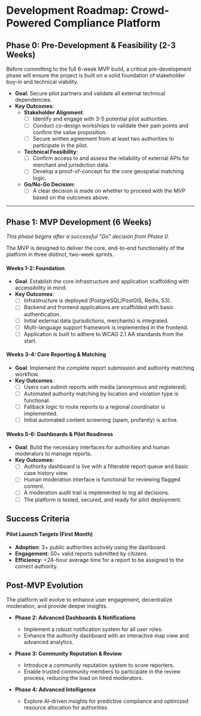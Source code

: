 # Development Roadmap: Crowd-Powered Compliance Platform

## Phase 0: Pre-Development & Feasibility (2-3 Weeks)

Before committing to the full 6-week MVP build, a critical pre-development phase will ensure the project is built on a solid foundation of stakeholder buy-in and technical viability.

- **Goal**: Secure pilot partners and validate all external technical dependencies.
- **Key Outcomes**:
  - **Stakeholder Alignment**:
    - [ ] Identify and engage with 3-5 potential pilot authorities.
    - [ ] Conduct co-design workshops to validate their pain points and confirm the value proposition.
    - [ ] Secure written agreement from at least two authorities to participate in the pilot.
  - **Technical Feasibility**:
    - [ ] Confirm access to and assess the reliability of external APIs for merchant and jurisdiction data.
    - [ ] Develop a proof-of-concept for the core geospatial matching logic.
  - **Go/No-Go Decision**:
    - [ ] A clear decision is made on whether to proceed with the MVP based on the outcomes above.

---

## Phase 1: MVP Development (6 Weeks)

*This phase begins after a successful "Go" decision from Phase 0.*

The MVP is designed to deliver the core, end-to-end functionality of the platform in three distinct, two-week sprints.

#### **Weeks 1-2: Foundation**

- **Goal**: Establish the core infrastructure and application scaffolding with accessibility in mind.
- **Key Outcomes**:
  - [ ] Infrastructure is deployed (PostgreSQL/PostGIS, Redis, S3).
  - [ ] Backend and frontend applications are scaffolded with basic authentication.
  - [ ] Initial external data (jurisdictions, merchants) is integrated.
  - [ ] Multi-language support framework is implemented in the frontend.
  - [ ] Application is built to adhere to WCAG 2.1 AA standards from the start.

#### **Weeks 3-4: Core Reporting & Matching**

- **Goal**: Implement the complete report submission and authority matching workflow.
- **Key Outcomes**:
  - [ ] Users can submit reports with media (anonymous and registered).
  - [ ] Automated authority matching by location and violation type is functional.
  - [ ] Fallback logic to route reports to a regional coordinator is implemented.
  - [ ] Initial automated content screening (spam, profanity) is active.

#### **Weeks 5-6: Dashboards & Pilot Readiness**

- **Goal**: Build the necessary interfaces for authorities and human moderators to manage reports.
- **Key Outcomes**:
  - [ ] Authority dashboard is live with a filterable report queue and basic case history view.
  - [ ] Human moderation interface is functional for reviewing flagged content.
  - [ ] A moderation audit trail is implemented to log all decisions.
  - [ ] The platform is tested, secured, and ready for pilot deployment.

## Success Criteria

#### **Pilot Launch Targets (First Month)**

- **Adoption**: 3+ public authorities actively using the dashboard.
- **Engagement**: 50+ valid reports submitted by citizens.
- **Efficiency**: <24-hour average time for a report to be assigned to the correct authority.

## Post-MVP Evolution

The platform will evolve to enhance user engagement, decentralize moderation, and provide deeper insights.

- **Phase 2: Advanced Dashboards & Notifications**
  - Implement a robust notification system for all user roles.
  - Enhance the authority dashboard with an interactive map view and advanced analytics.

- **Phase 3: Community Reputation & Review**
  - Introduce a community reputation system to score reporters.
  - Enable trusted community members to participate in the review process, reducing the load on hired moderators.

- **Phase 4: Advanced Intelligence**
  - Explore AI-driven insights for predictive compliance and optimized resource allocation for authorities.
